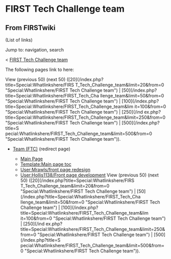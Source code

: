 # FIRST Tech Challenge team

## From FIRSTwiki

(List of links)

Jump to: navigation, search

< [FIRST Tech Challenge team](/index.php?title=FIRST_Tech_Challenge_team&redirect=no "FIRST Tech
Challenge team")

The following pages link to here:

View (previous 50) (next 50) ([20](/index.php?title=Special:Whatlinkshere/FIRS
T_Tech_Challenge_team&limit=20&from=0 "Special:Whatlinkshere/FIRST Tech
Challenge team") | [50](/index.php?title=Special:Whatlinkshere/FIRST_Tech_Cha
llenge_team&limit=50&from=0 "Special:Whatlinkshere/FIRST Tech Challenge team") | [100](/index.php?title=Special:Whatlinkshere/FIRST_Tech_Challenge_team&lim
it=100&from=0 "Special:Whatlinkshere/FIRST Tech Challenge team") | [250](/ind
ex.php?title=Special:Whatlinkshere/FIRST_Tech_Challenge_team&limit=250&from=0 "Special:Whatlinkshere/FIRST Tech Challenge team") | [500](/index.php?title=S
pecial:Whatlinkshere/FIRST_Tech_Challenge_team&limit=500&from=0 "Special:Whatlinkshere/FIRST Tech Challenge team")).

- [Team (FTC)](/index.php?title=Team_%28FTC%29&redirect=no "Team \(FTC\)") (redirect page) 

  - [Main Page](Main_Page "Main Page")
  - [Template:Main page toc](Template:Main_page_toc "Template:Main page toc")
  - [User:Mrawls/front page redesign](User:Mrawls/front_page_redesign "User:Mrawls/front page redesign")
  - [User:Hollis1138/Front page development](User:Hollis1138/Front_page_development "User:Hollis1138/Front page development") View (previous 50) (next 50) ([20](/index.php?title=Special:Whatlinkshere/FIRS
    T_Tech_Challenge_team&limit=20&from=0 "Special:Whatlinkshere/FIRST Tech
    Challenge team") | [50](/index.php?title=Special:Whatlinkshere/FIRST_Tech_Cha
    llenge_team&limit=50&from=0 "Special:Whatlinkshere/FIRST Tech Challenge team") | [100](/index.php?title=Special:Whatlinkshere/FIRST_Tech_Challenge_team&lim
    it=100&from=0 "Special:Whatlinkshere/FIRST Tech Challenge team") | [250](/ind
    ex.php?title=Special:Whatlinkshere/FIRST_Tech_Challenge_team&limit=250&from=0 "Special:Whatlinkshere/FIRST Tech Challenge team") | [500](/index.php?title=S
    pecial:Whatlinkshere/FIRST_Tech_Challenge_team&limit=500&from=0 "Special:Whatlinkshere/FIRST Tech Challenge team")).
